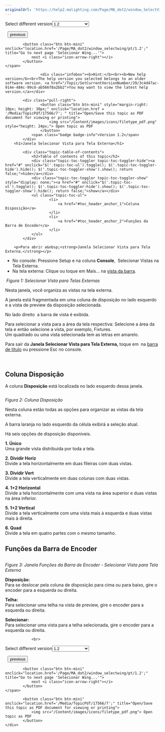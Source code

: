 ```yaml
---
originalUrl: 'https://help2.malighting.com/Page/MA_dot2/window_SelectView/pt/1.2'
---
```


<div class="topic-navigation">

<div class="pull-right">
	<span class="pull-left">


<div class="pull-left">
<form action="/Topic/SetCurrentVersionNumber" class="form-inline" id="frmTagSelector" method="post">	<span class="form-mini">
		<div class="input-prepend"><span class="add-on">Select different version</span><select autocomplete="off" id="versionNumberId" name="versionNumberId" onchange="$(this).closest('#frmTagSelector').submit();" style="width: 120px;"><option value="">- latest -</option>
<option value="3">1.1</option>
<option selected="selected" value="7">1.2</option>
<option value="12">1.3</option>
<option value="16">1.5</option>
<option value="29">1.9</option>
</select></div>
		<input data-val="true" data-val-number="The field Int32 must be a number." data-val-required="The Int32 field is required." id="ProductId" name="ProductId" type="hidden" value="7">
		<input id="CurrentGuid" name="CurrentGuid" type="hidden" value="3c4d47ac-914e-484c-99cd-ab566f8a2bb2">
	</span>
</form></div>&nbsp;	</span>
	<span class="pull-right" style="white-space: nowrap;">
			<button class="btn btn-mini" onclick="location.href='/Page/MA_dot2/viewitem_selectview/pt/1.2'; " title="Go to previous page 'Selecionar Vista'">
				<i class="icon-arrow-left"></i> previous
			</button>

			<button class="btn btn-mini" onclick="location.href='/Page/MA_dot2/window_selectwing/pt/1.2';" title="Go to next page 'Selecionar Wing...'">
				next <i class="icon-arrow-right"></i> 
			</button>
	</span>
</div>
<div class="clear-fix" style="margin-bottom: 10px"></div>
</div>

					<div class="infobox"><b>Hint:</b><br><b>New help version</b><br>The help version you selected belongs to an older software version. <a href="/Topic/SetCurrentVersionNumber/29/3c4d47ac-914e-484c-99cd-ab566f8a2bb2">You may want to view the latest help version.</a></div>

			<div class="pull-right">
					<button class="btn btn-mini" style="margin-right: 10px; height: 30px;" onclick="location.href = '/Media/TopicPdf/17566/7'; " title="Open/Save this topic as PDF document for viewing or printing">
						<img src="/Content/images/icons/filetype_pdf.png" style="height: 24px;"> Open topic as PDF
					</button>
				<span class="badge badge-info">Version 1.2</span>
			</div>
		<h1>Janela Selecionar Vista para Tela Externa</h1>

			<div class="topic-table-of-contents">
				<h2>Table of contents of this topic</h2>
				<div class="topic-toc-toggler topic-toc-toggler-hide"><a href="#" onclick="$('.topic-toc-ul').toggle(); $('.topic-toc-toggler-hide').hide(); $('.topic-toc-toggler-show').show(); return false;">hide</a></div>
				<div class="topic-toc-toggler topic-toc-toggler-show" style="display: none;"><a href="#" onclick="$('.topic-toc-ul').toggle(); $('.topic-toc-toggler-hide').show(); $('.topic-toc-toggler-show').hide(); return false;">show</a></div>
				<ul class="topic-toc-ul">
						<li>
							<a href="#toc_header_anchor_1">Coluna Disposição</a>
						</li>
						<li>
							<a href="#toc_header_anchor_2">Funções da Barra de Encoder</a>
						</li>
				</ul>
			</div>

		<p>Para abrir a&nbsp;<strong>Janela Selecionar Vista para Tela Externa.</strong></p>

<ul>
	<li>No console: Pressione&nbsp;<span class="hardkey">Setup</span>&nbsp;e na coluna&nbsp;<strong>Console</strong>,&nbsp; <span class="softkey">Selecionar Vistas na Tela Externa</span>.</li>
	<li>Na tela externa: Clique ou toque&nbsp;em&nbsp;<span class="softkey">Mais...</span>&nbsp;na&nbsp;<a href="/Topic/aeb06b87-4def-4d5c-8ccd-fce24793de63">vista da barra</a>.</li>
</ul>

<p><img alt="" src="/Media/Image/Dot2_ViewsandWindows_SelectViewExternal01_1-2.png">&nbsp;<em>Figura 1: Selecionar Vista para Telas Externas</em></p>

<p>Nesta janela, você organiza as vistas na tela externa.</p>

<p>A janela está fragmentada em uma coluna de disposição no lado esquerdo e a vista de preview da disposição selecionada.</p>

<p>No lado direito&nbsp; a barra de vista é&nbsp;exibida.</p>

<p>Para selecionar a vista para a área da tela respectiva: Selecione a área da tela e então selecione a vista, por exemplo, Fixtures.<br>
Um quadrado ou uma vista selecionada tem as letras em amarelo.</p>

<p>Para sair da <strong>Janela Selecionar Vista para Tela Externa,&nbsp;</strong>toque em&nbsp;<img alt="" src="/Media/Image/Dot2_ViewsandWindows_ControlElements_TitleBar08_1-0.PNG">&nbsp;na&nbsp;<a href="/Topic/a9e3dcd7-1fb1-4dab-8e42-03f9e0de3e99">barra de título</a> ou pressione&nbsp;<span class="hardkey">Esc</span>&nbsp;no console.</p>

<p>&nbsp;</p>

<a name="toc_header_anchor_1" id="toc_header_anchor_1" class="topic-toc-item"></a><h2>Coluna Disposição</h2>

<p>A coluna <strong>Disposição</strong> está localizada no lado esquerdo dessa janela.</p>

<p><img alt="" src="/Media/Image/Selecionar_vista_para_tela_externa_2.PNG"></p>

<p><em>Figura 2: Coluna Disposição</em></p>

<p>Nesta coluna estão todas as opções para organizar as vistas da tela externa.</p>

<p>A barra laranja no lado esquerdo da célula exibirá a seleção atual.</p>

<p>Há seis opções de disposição disponíveis.</p>

<p><strong>1. Único</strong><br>
Uma grande vista distribuída por toda a tela.</p>

<p><strong>2. Dividir Horiz</strong><br>
Divide a tela horizontalmente em duas fileiras com duas vistas.</p>

<p><strong>3. Dividir Vert</strong><br>
Divide a tela verticalmente em duas colunas com duas vistas.</p>

<p><strong>4. 1+2 Horizontal</strong><br>
Divide a tela horizontalmente com uma vista na área superior e duas vistas na área inferior.</p>

<p><strong>5. 1+2 Vertical</strong><br>
Divide a tela verticalmente com uma vista mais à esquerda e duas vistas mais à direita.</p>

<p><strong>6. Quad</strong><br>
Divide a tela em quatro partes com o mesmo tamanho.</p>

<a name="toc_header_anchor_2" id="toc_header_anchor_2" class="topic-toc-item"></a><h2>Funções da Barra de Encoder</h2>

<p><img alt="" src="/Media/Image/Selecionar_vista_para_tela_externa_3.PNG"></p>

<p><em>Figure 3: Janela Funções da Barra de&nbsp;Encoder - Selecionar Vista para Tela Externa</em></p>

<p><strong>Disposição:</strong><br>
Para se deslocar pela coluna de disposição para cima ou para baixo, gire o encoder para a esquerda ou direita.</p>

<p><strong>Telha:</strong><br>
Para selecionar uma telha na vista de preview, gire o encoder para a esquerda ou direita.</p>

<p><strong>Selecionar:</strong><br>
Para selecionar uma vista para a telha selecionada, gire o encoder&nbsp;para a esquerda ou direita.</p>


				<br>
<div class="topic-navigation">

<div class="pull-right">
	<span class="pull-left">


<div class="pull-left">
<form action="/Topic/SetCurrentVersionNumber" class="form-inline" id="frmTagSelector" method="post">	<span class="form-mini">
		<div class="input-prepend"><span class="add-on">Select different version</span><select autocomplete="off" id="versionNumberId" name="versionNumberId" onchange="$(this).closest('#frmTagSelector').submit();" style="width: 120px;"><option value="">- latest -</option>
<option value="3">1.1</option>
<option selected="selected" value="7">1.2</option>
<option value="12">1.3</option>
<option value="16">1.5</option>
<option value="29">1.9</option>
</select></div>
		<input data-val="true" data-val-number="The field Int32 must be a number." data-val-required="The Int32 field is required." id="ProductId" name="ProductId" type="hidden" value="7">
		<input id="CurrentGuid" name="CurrentGuid" type="hidden" value="3c4d47ac-914e-484c-99cd-ab566f8a2bb2">
	</span>
</form></div>&nbsp;	</span>
	<span class="pull-right" style="white-space: nowrap;">
			<button class="btn btn-mini" onclick="location.href='/Page/MA_dot2/viewitem_selectview/pt/1.2'; " title="Go to previous page 'Selecionar Vista'">
				<i class="icon-arrow-left"></i> previous
			</button>

			<button class="btn btn-mini" onclick="location.href='/Page/MA_dot2/window_selectwing/pt/1.2';" title="Go to next page 'Selecionar Wing...'">
				next <i class="icon-arrow-right"></i> 
			</button>
	</span>
</div>
	<div class="clear-fix"></div>
	<div class="pull-right">
	
			<button class="btn btn-mini" onclick="location.href='/Media/TopicPdf/17566/7';" title="Open/Save this topic as PDF document for viewing or printing">
				<img src="/Content/images/icons/filetype_pdf.png"> Open topic as PDF
			</button>
	</div>
<div class="clear-fix" style="margin-bottom: 10px"></div>
</div>

	
